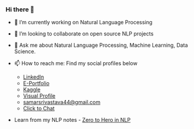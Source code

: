 ### Hi there 👋

<!--
**samacker77/samacker77** is a ✨ _special_ ✨ repository because its `README.md` (this file) appears on your GitHub profile.
-->

- 🔭 I’m currently working on Natural Language Processing
- 👯 I’m looking to collaborate on open source NLP projects
- 💬 Ask me about Natural Language Processing, Machine Learning, Data Science.
- 📫 How to reach me: Find my social profiles below
  * [LinkedIn](https://www.linked.com/in/samacker77l)
  * [E-Portfolio](https://samacker77.github.io)
  * [Kaggle](https://kaggle.com/samacker77k)
  * [Visual Profile](https://sourcerer.io/samacker77)
  * [samarsrivastava44@gmail.com](mailto:samarsrivastava44@gmail.com)
  * [Click to Chat](https://wa.link/vh8tk9)
  
- Learn from my NLP notes - [Zero to Hero in NLP](https://github.com/samacker77/Zero-to-Hero-in-NLP)

  
  
  
  
 


